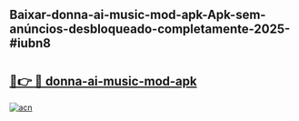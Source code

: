 ## Baixar-donna-ai-music-mod-apk-Apk-sem-anúncios-desbloqueado-completamente-2025-#iubn8

# <h2><a href="https://ainizakaria.my?title=donna-ai-music-mod-apk&ref=22M">🔗👉 🔴 donna-ai-music-mod-apk</a></h2>

[![acn](https://github.com/user-attachments/assets/0f9c940e-d8b0-45ae-aac7-cd30a18b3e1c)](https://ainizakaria.my?title=donna-ai-music-mod-apk&ref=22M)


